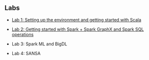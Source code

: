 ## Labs

- [Lab 1: Setting up the environment and getting started with Scala](WorkSheet-1.md)

- [Lab 2: Getting started with Spark + Spark GraphX and Spark SQL operations](WorkSheet-2.md)

- Lab 3: Spark ML and BigDL

- Lab 4: SANSA